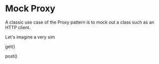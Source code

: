 # Mock Proxy

A classic use case of the Proxy pattern is to mock out a class such as an HTTP client.

Let's imagine a very sim    


get()

post()

